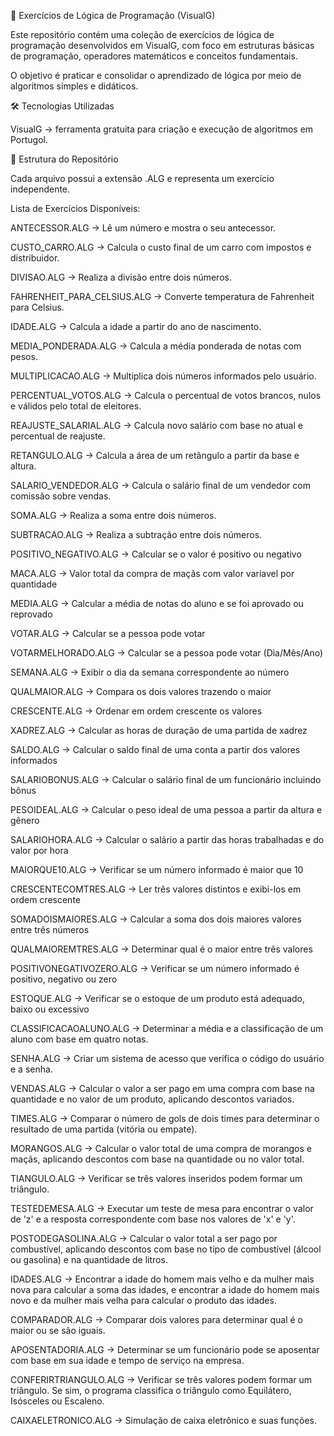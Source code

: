 📘 Exercícios de Lógica de Programação (VisualG)

Este repositório contém uma coleção de exercícios de lógica de programação desenvolvidos em VisualG, com foco em estruturas básicas de programação, operadores matemáticos e conceitos fundamentais.

O objetivo é praticar e consolidar o aprendizado de lógica por meio de algoritmos simples e didáticos.


🛠️ Tecnologias Utilizadas

VisualG
 → ferramenta gratuita para criação e execução de algoritmos em Portugol.
 

📂 Estrutura do Repositório

Cada arquivo possui a extensão .ALG e representa um exercício independente.

Lista de Exercícios Disponíveis:

ANTECESSOR.ALG → Lê um número e mostra o seu antecessor.

CUSTO_CARRO.ALG → Calcula o custo final de um carro com impostos e distribuidor.

DIVISAO.ALG → Realiza a divisão entre dois números.

FAHRENHEIT_PARA_CELSIUS.ALG → Converte temperatura de Fahrenheit para Celsius.

IDADE.ALG → Calcula a idade a partir do ano de nascimento.

MEDIA_PONDERADA.ALG → Calcula a média ponderada de notas com pesos.

MULTIPLICACAO.ALG → Multiplica dois números informados pelo usuário.

PERCENTUAL_VOTOS.ALG → Calcula o percentual de votos brancos, nulos e válidos pelo total de eleitores.

REAJUSTE_SALARIAL.ALG → Calcula novo salário com base no atual e percentual de reajuste.

RETANGULO.ALG → Calcula a área de um retângulo a partir da base e altura.

SALARIO_VENDEDOR.ALG → Calcula o salário final de um vendedor com comissão sobre vendas.

SOMA.ALG → Realiza a soma entre dois números.

SUBTRACAO.ALG → Realiza a subtração entre dois números.

POSITIVO_NEGATIVO.ALG → Calcular se o valor é positivo ou negativo

MACA.ALG → Valor total da compra de maçãs com valor variavel por quantidade

MEDIA.ALG → Calcular a média de notas do aluno e se foi aprovado ou reprovado

VOTAR.ALG → Calcular se a pessoa pode votar

VOTARMELHORADO.ALG → Calcular se a pessoa pode votar (Dia/Mês/Ano)

SEMANA.ALG → Exibir o dia da semana correspondente ao número

QUALMAIOR.ALG → Compara os dois valores trazendo o maior

CRESCENTE.ALG → Ordenar em ordem crescente os valores

XADREZ.ALG → Calcular as horas de duração de uma partida de xadrez

SALDO.ALG → Calcular o saldo final de uma conta a partir dos valores informados

SALARIOBONUS.ALG → Calcular o salário final de um funcionário incluindo bônus

PESOIDEAL.ALG → Calcular o peso ideal de uma pessoa a partir da altura e gênero

SALARIOHORA.ALG → Calcular o salário a partir das horas trabalhadas e do valor por hora

MAIORQUE10.ALG → Verificar se um número informado é maior que 10

CRESCENTECOMTRES.ALG → Ler três valores distintos e exibi-los em ordem crescente

SOMADOISMAIORES.ALG → Calcular a soma dos dois maiores valores entre três números

QUALMAIOREMTRES.ALG → Determinar qual é o maior entre três valores

POSITIVONEGATIVOZERO.ALG → Verificar se um número informado é positivo, negativo ou zero

ESTOQUE.ALG → Verificar se o estoque de um produto está adequado, baixo ou excessivo

CLASSIFICACAOALUNO.ALG → Determinar a média e a classificação de um aluno com base em quatro notas.

SENHA.ALG → Criar um sistema de acesso que verifica o código do usuário e a senha.

VENDAS.ALG → Calcular o valor a ser pago em uma compra com base na quantidade e no valor de um produto, aplicando descontos variados.

TIMES.ALG → Comparar o número de gols de dois times para determinar o resultado de uma partida (vitória ou empate).

MORANGOS.ALG → Calcular o valor total de uma compra de morangos e maçãs, aplicando descontos com base na quantidade ou no valor total.

TIANGULO.ALG → Verificar se três valores inseridos podem formar um triângulo.

TESTEDEMESA.ALG → Executar um teste de mesa para encontrar o valor de 'z' e a resposta correspondente com base nos valores de 'x' e 'y'.

POSTODEGASOLINA.ALG → Calcular o valor total a ser pago por combustível, aplicando descontos com base no tipo de combustível (álcool ou gasolina) e na quantidade de litros.

IDADES.ALG → Encontrar a idade do homem mais velho e da mulher mais nova para calcular a soma das idades, e encontrar a idade do homem mais novo e da mulher mais velha para calcular o produto das idades.

COMPARADOR.ALG → Comparar dois valores para determinar qual é o maior ou se são iguais.

APOSENTADORIA.ALG → Determinar se um funcionário pode se aposentar com base em sua idade e tempo de serviço na empresa.

CONFERIRTRIANGULO.ALG → Verificar se três valores podem formar um triângulo. Se sim, o programa classifica o triângulo como Equilátero, Isósceles ou Escaleno.

CAIXAELETRONICO.ALG → Simulação de caixa eletrônico e suas funções.
